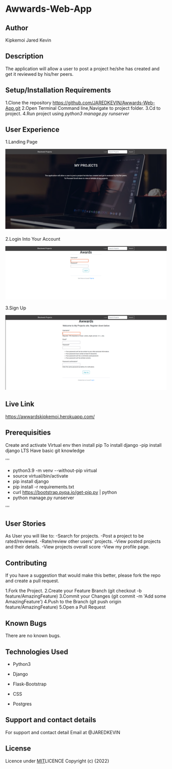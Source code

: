 # Awwards-Web-App

## Author
Kipkemoi Jared Kevin

## Description
The application will allow a user to post a project he/she has created and get it reviewed by his/her peers.
## Setup/Installation Requirements
1.Clone the repository https://github.com/JAREDKEVIN/Awwards-Web-App.git
2.Open Terminal Command line,Navigate to project folder.
3.Cd to project.
4.Run project using _python3 manage.py runserver_

## User Experience

1.Landing Page

![Screenshot 1](https://github.com/JAREDKEVIN/Awwards-Web-App/blob/9eabd0c68f91dbdeac5be7d92b7c25131567f374/screenshots/Screenshot%201.png)


2.Login Into Your Account

![Screenshot 2](https://github.com/JAREDKEVIN/Awwards-Web-App/blob/baf97e9aed6a5b4a3d4431210631af6a79e6972d/screenshots/Screenshot%20from%202.png)


3.Sign Up

![Screenshot 3](https://github.com/JAREDKEVIN/Awwards-Web-App/blob/baf97e9aed6a5b4a3d4431210631af6a79e6972d/screenshots/Screenshot%20from%203.png)


## Live Link
https://awwardskipkemoi.herokuapp.com/

## Prerequisities
Create and activate Virtual env then install pip To install django -pip install django LTS Have basic git knowledge

'''
* python3.9 -m venv --without-pip virtual
* source virtual/bin/activate
* pip install django
* pip install -r requirements.txt
* curl https://bootstrap.pypa.io/get-pip.py | python
* python manage.py runserver

'''


## User Stories
As User you will like to:
-Search for projects.
-Post a project to be rated/reviewed.
-Rate/review other users' projects.
-View posted projects and their details.
-View projects overall score
-View my profile page.

## Contributing
If you have a suggestion that would make this better, please fork the repo and create a pull request.

1.Fork the Project.
2.Create your Feature Branch (git checkout -b feature/AmazingFeature)
3.Commit your Changes (git commit -m 'Add some AmazingFeature')
4.Push to the Branch (git push origin feature/AmazingFeature)
5.Open a Pull Request

## Known Bugs
There are no known bugs.

## Technologies Used
* Python3

* Django

* Flask-Bootstrap

* CSS

* Postgres

## Support and contact details

For support and contact detail Email at @JAREDKEVIN

## License
Licence under [MIT](https://choosealicense.com/licenses/mit/#)LICENCE 
Copyright (c) {2022} 
